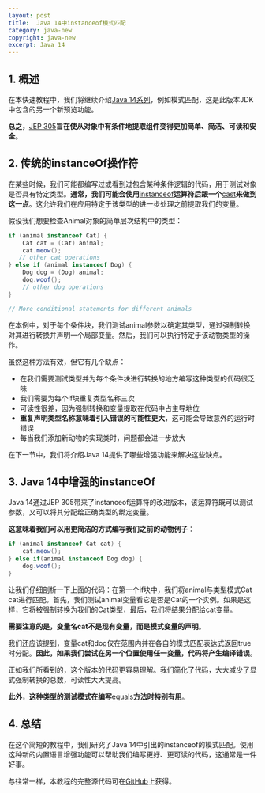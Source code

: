 ```yaml
---
layout: post
title:  Java 14中instanceof模式匹配
category: java-new
copyright: java-new
excerpt: Java 14
---
```


## 1. 概述

在本快速教程中，我们将继续介绍[Java 14系列](https://www.baeldung.com/tag/java-14)，例如模式匹配，这是此版本JDK中包含的另一个新预览功能。

**总之，**[JEP 305](https://openjdk.org/jeps/305)**旨在使从对象中有条件地提取组件变得更加简单、简洁、可读和安全**。

## 2. 传统的instanceOf操作符

在某些时候，我们可能都编写过或看到过包含某种条件逻辑的代码，用于测试对象是否具有特定类型。**通常，我们可能会使用**[instanceof](https://www.baeldung.com/java-instanceof)**运算符后跟一个**[cast](https://www.baeldung.com/java-type-casting)**来做到这一点**。这允许我们在应用特定于该类型的进一步处理之前提取我们的变量。

假设我们想要检查Animal对象的简单层次结构中的类型：

```java
if (animal instanceof Cat) {
    Cat cat = (Cat) animal;
    cat.meow();
   // other cat operations
} else if (animal instanceof Dog) {
    Dog dog = (Dog) animal;
    dog.woof();
    // other dog operations
}

// More conditional statements for different animals
```

在本例中，对于每个条件块，我们测试animal参数以确定其类型，通过强制转换对其进行转换并声明一个局部变量。然后，我们可以执行特定于该动物类型的操作。

虽然这种方法有效，但它有几个缺点：

-   在我们需要测试类型并为每个条件块进行转换的地方编写这种类型的代码很乏味
-   我们需要为每个if块重复类型名称三次
-   可读性很差，因为强制转换和变量提取在代码中占主导地位
-   **重复声明类型名称意味着引入错误的可能性更大**，这可能会导致意外的运行时错误
-   每当我们添加新动物的实现类时，问题都会进一步放大

在下一节中，我们将介绍Java 14提供了哪些增强功能来解决这些缺点。

## 3. Java 14中增强的instanceOf

Java 14通过JEP 305带来了instanceof运算符的改进版本，该运算符既可以测试参数，又可以将其分配给正确类型的绑定变量。

**这意味着我们可以用更简洁的方式编写我们之前的动物例子**：

```java
if (animal instanceof Cat cat) {
    cat.meow();
} else if(animal instanceof Dog dog) {
    dog.woof();
}
```

让我们仔细剖析一下上面的代码：在第一个if块中，我们将animal与类型模式Cat cat进行匹配。首先，我们测试animal变量看它是否是Cat的一个实例。如果是这样，它将被强制转换为我们的Cat类型，最后，我们将结果分配给cat变量。

**需要注意的是，变量名cat不是现有变量，而是模式变量的声明**。

我们还应该提到，变量cat和dog仅在范围内并在各自的模式匹配表达式返回true时分配。**因此，如果我们尝试在另一个位置使用任一变量，代码将产生编译错误**。

正如我们所看到的，这个版本的代码更容易理解。我们简化了代码，大大减少了显式强制转换的总数，可读性大大提高。

**此外，这种类型的测试模式在编写**[equals]()**方法时特别有用**。

## 4. 总结

在这个简短的教程中，我们研究了Java 14中引出的instanceof的模式匹配。使用这种新的内置语言增强功能可以帮助我们编写更好、更可读的代码，这通常是一件好事。

与往常一样，本教程的完整源代码可在[GitHub](https://github.com/tuyucheng7/taketoday-tutorial4j/tree/master/java-core-modules/java-14)上获得。